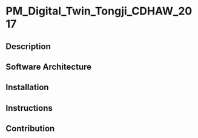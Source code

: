 # PM_Digital_Twin_Tongji_CDHAW_2017

## Description

## Software Architecture

## Installation

## Instructions

## Contribution
